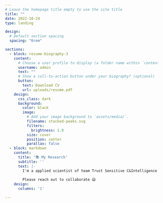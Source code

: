 ```yaml
---
# Leave the homepage title empty to use the site title
title: ""
date: 2022-10-24
type: landing

design:
  # Default section spacing
  spacing: "6rem"

sections:
  - block: resume-biography-3
    content:
      # Choose a user profile to display (a folder name within `content/authors/`)
      username: admin
      text: ""
      # Show a call-to-action button under your biography? (optional)
      button:
        text: Download CV
        url: uploads/resume.pdf
    design:
      css_class: dark
      background:
        color: black
        image:
          # Add your image background to `assets/media/`.
          filename: stacked-peaks.svg
          filters:
            brightness: 1.0
          size: cover
          position: center
          parallax: false
  - block: markdown
    content:
      title: '📚 My Research'
      subtitle: ''
      text: |-
        I'm a applied scientist of team Trust Sensitive C&Intelligence at Amazon. I have a board interest in machine learning area especially applied machine learning in NLP, CV, Cyber-Physical Systems such robotics and power system. Meanwhile, I am intereted in data security and privacy especially differential privacy as well. In addition, I have a solid background of embedded systems and other electronic devices. Looking forward to design and make something special in life
        
        Please reach out to collaborate 😃
    design:
      columns: '1'

---
```

